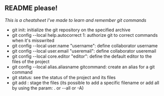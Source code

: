 ## README please!
*This is a cheatsheet I've made to learn and remember git commands*
- git init: initialize the git repository on the specified archive
- git config --local help.autocorrect 1: authorize git to correct commands when it's misswrited
- git config --local user.name "username": define collaborator username
- git config --local user.email "useremail": define collaborator useremail
- git config --local core.editor "editor": define the default editor to the files of the project
- git config --local alias.aliasname gitcommand: create an alias for a git command
- git status: see the status of the project and its files
- git add <filename or param>: stage the files (its possible to add a specific filename or add all by using the param: . or --all or -A)